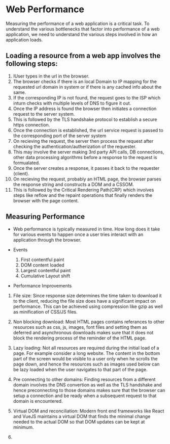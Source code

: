 # Web Performance
Measuring the performance of a web application is a critical task. To understand the various bottlenecks that factor into performance of a web application, we need to understand the various steps involved in how an application loads.

## Loading a resource from a web app involves the following steps:
01. IUser types in the url in the browser.
02. The browser checks if there is an local Domain to IP mapping for the requested url domain in system or if there is any cached info about the same.
03. If the corresponding IP is not found, the request goes to the ISP which inturn checks with multiple levels of DNS to figure it out.
04. Once the IP address is found the browser then initiates a connection request to the server system.
05. This is followed by the TLS handshake protocol to establish a secure https connection.
06. Once the connection is established, the url service request is passed to the corresponding port of the server system
07. On recieving the request, the server then process the request after checking the authentication/autherization of the requester.
08. This may involve the server making 3rd party API calls, DB connections, other data processing algorithms before a response to the request is formualated.
09. Once the server creates a response, it passes it back to the requester (client).
10. On recieving the request, probably an HTML page, the browser parses the response string and constructs a DOM and a CSSOM.
11. This is followed by the Critical Rendering Path(CRP) which involves steps like reflow and the repaint operations that finally renders the browser with the page content.

## Measuring Performance
- Web performance is typically measured in time. How long does it take for various events to happen once a user tries interact with an application through the browser.
- Events
  1. First contentful paint
  2. DOM content loaded
  3. Largest contentful paint
  4. Cumulative Layout shift

- Performance Improvements
01. File size: Since response size determines the time taken to download it to the client, reducing the file size does have a significant impact on performance. This can be achieved using compression like gzip as well as minification of CSS/JS files.

02. Non blocking download: Most HTML pages contains referances to other resources such as css, js, images, font files and setting them as deferred and asynchronous downloads makes sure that it does not block the rendering process of the reminder of the HTML page.

03. Lazy loading: Not all resources are required during the initial load of a page. For example consider a long website. The content in the bottom part of the screen would be visible to a user only when he scrolls the page down, and hence the resources such as images used below can be lazy loaded when the user navigates to that part of the page.

04. Pre connecting to other domains: Finding resources from a different domain involves the DNS convertion as well as the TLS handshake and hence preconnecting to those domains makes sure that the browser can setup a connection and be ready when a subsequent request to that domain is encountered.

05. Virtual DOM and reconciliation: Modern front end frameworks like React and VueJS maintains a virtual DOM that finds the minimal change needed to the actual DOM so that DOM updates can be kept at minimum.

06. 